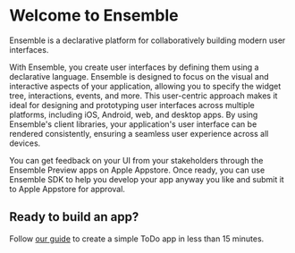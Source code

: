 # Welcome to Ensemble

Ensemble is a declarative platform for collaboratively building modern user interfaces.

With Ensemble, you create user interfaces by defining them using a declarative language. Ensemble is designed to focus on the visual and interactive aspects of your application, allowing you to specify the widget tree, interactions, events, and more. This user-centric approach makes it ideal for designing and prototyping user interfaces across multiple platforms, including iOS, Android, web, and desktop apps. By using Ensemble's client libraries, your application's user interface can be rendered consistently, ensuring a seamless user experience across all devices.

You can get feedback on your UI from your stakeholders through the Ensemble Preview apps on Apple Appstore. Once ready, you can use Ensemble SDK to help you develop your app anyway you like and submit it to Apple Appstore for approval.


## Ready to build an app?

Follow [our guide]() to create a simple ToDo app in less than 15 minutes.
